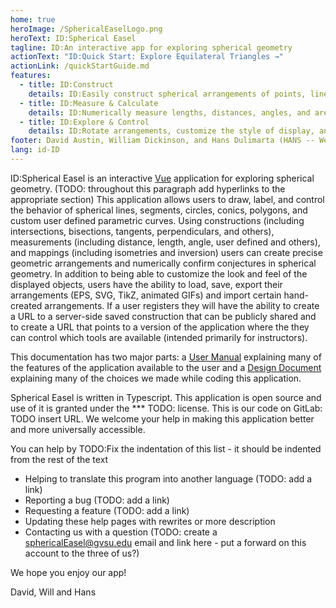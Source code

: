 ```yaml
---
home: true
heroImage: /SphericalEaselLogo.png
heroText: ID:Spherical Easel
tagline: ID:An interactive app for exploring spherical geometry
actionText: "ID:Quick Start: Explore Equilateral Triangles →"
actionLink: /quickStartGuide.md
features:
  - title: ID:Construct
    details: ID:Easily construct spherical arrangements of points, lines, segments, circles, conics, and user defined curves using intersections, tangents, perpendiculars, mappings and more.
  - title: ID:Measure & Calculate
    details: ID:Numerically measure lengths, distances, angles, and areas. Create user defined calculations to explore spherical geometry conjectures.
  - title: ID:Explore & Control
    details: ID:Rotate arrangements, customize the style of display, and then save, load, and export your creations.
footer: David Austin, William Dickinson, and Hans Dulimarta (HANS -- We should talk about author order conventions in CS and Math - and license agreements ?MIT Licensed? | Copyright ©  2002 - present. Do we even need a copyright
lang: id-ID
---
```


ID:Spherical Easel is an interactive [Vue](https://vuejs.org/) application for exploring spherical geometry. (TODO: throughout this paragraph add hyperlinks to the appropriate section) This application allows users to draw, label, and control the behavior of spherical lines, segments, circles, conics, polygons, and custom user defined parametric curves. Using constructions (including intersections, bisections, tangents, perpendiculars, and others), measurements (including distance, length, angle, user defined and others), and mappings (including isometries and inversion) users can create precise geometric arrangements and numerically confirm conjectures in spherical geometry. In addition to being able to customize the look and feel of the displayed objects, users have the ability to load, save, export their arrangements (EPS, SVG, TikZ, animated GIFs) and import certain hand-created arrangements. If a user registers they will have the ability to create a URL to a server-side saved construction that can be publicly shared and to create a URL that points to a version of the application where the they can control which tools are available (intended primarily for instructors).

This documentation has two major parts: a [User Manual](userguide/index.md) explaining many of the features of the application available to the user and a [Design Document](design/index.md) explaining many of the choices we made while coding this application.

Spherical Easel is written in Typescript. This application is open source and use of it is granted under the \*\*\* TODO: license. This is our code on GitLab: TODO insert URL. We welcome your help in making this application better and more universally accessible.

You can help by TODO:Fix the indentation of this list - it should be indented from the rest of the text

- Helping to translate this program into another language (TODO: add a link)
- Reporting a bug (TODO: add a link)
- Requesting a feature (TODO: add a link)
- Updating these help pages with rewrites or more description
- Contacting us with a question (TODO: create a sphericalEasel@gvsu.edu email and link here - put a forward on this account to the three of us?)

We hope you enjoy our app!

David, Will and Hans
